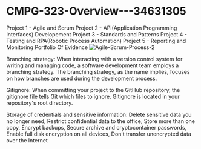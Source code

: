 # CMPG-323-Overview---34631305
Project 1 - Agile and Scrum
Project 2 - API(Application Programming Interfaces) Developement
Project 3 - Standards and Patterns
Project 4 - Testing and RPA(Robotic Process Automation)
Project 5 - Reporting and Monitoring
Portfolio Of Evidence
![Agile-Scrum-Process-2](https://user-images.githubusercontent.com/82134884/185241619-2a06c1a1-f6f7-4d1d-b508-84b1d89f4d80.png)


Branching strategy: When interacting with a version control system for writing and managing code, a software development team employs a branching strategy.
The branching strategy, as the name implies, focuses on how branches are used during the development process. 


Gitignore: When committing your project to the GitHub repository, the gitignore file tells Git which files to ignore. Gitignore is located in your repository's root directory.


Storage of credentials and sensitive information: Delete sensitive data you no longer need, Restrict confidential data to the office, Store more than one copy, Encrypt backups, Secure archive and cryptocontainer passwords, Enable full disk encryption on all devices, Don’t transfer unencrypted data over the Internet
